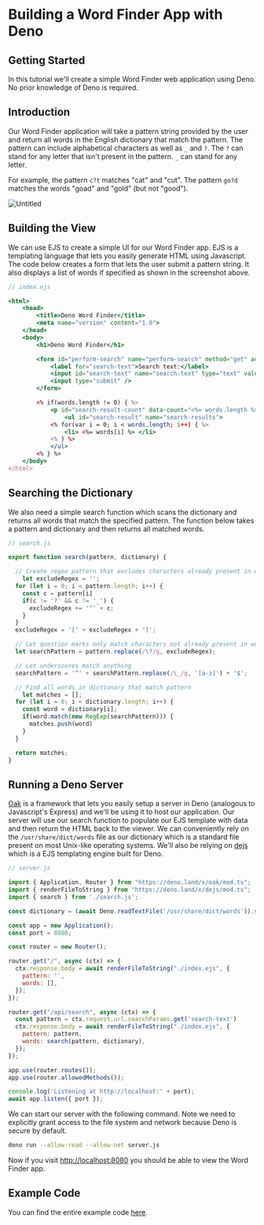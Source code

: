 # Building a Word Finder App with Deno

## Getting Started

In this tutorial we'll create a simple Word Finder web application using Deno. No prior knowledge of Deno is required.

## Introduction

Our Word Finder application will take a pattern string provided by the user and return all words in the English dictionary that match the pattern. The pattern can include alphabetical characters as well as `_` and `?`. The `?` can stand for any letter that isn't present in the pattern. `_` can stand for any letter.

For example, the pattern `c?t` matches "cat" and "cut". The pattern `go?d` matches the words "goad" and "gold" (but not "good"). 

![Untitled](https://s3-us-west-2.amazonaws.com/secure.notion-static.com/fe855a02-b26a-4d80-b601-65bd31cbc099/Untitled.png)

## Building the View

We can use EJS to create a simple UI for our Word Finder app. EJS is a templating language that lets you easily generate HTML using Javascript. The code below creates a form that lets the user submit a pattern string. It also displays a list of words if specified as shown in the screenshot above.

```jsx
// index.ejs

<html>
    <head>
        <title>Deno Word Finder</title>
        <meta name="version" content="1.0">
    </head>
    <body>
        <h1>Deno Word Finder</h1>

        <form id="perform-search" name="perform-search" method="get" action="/api/search">
            <label for="search-text">Search text:</label>
            <input id="search-text" name="search-text" type="text" value="<%= pattern %>" />
            <input type="submit" />
        </form>

        <% if(words.length != 0) { %>
            <p id="search-result-count" data-count="<%= words.length %>">Words found: <%= words.length %></p>
		        <ul id="search-result" name="search-results">
            <% for(var i = 0; i < words.length; i++) { %>
                <li> <%= words[i] %> </li>
            <% } %>
            </ul>
        <% } %>
    </body>
</html>
```

## Searching the Dictionary

We also need a simple search function which scans the dictionary and returns all words that match the specified pattern. The function below takes a pattern and dictionary and then returns all matched words.

```jsx
// search.js

export function search(pattern, dictionary) {

  // Create regex pattern that excludes characters already present in word
	let excludeRegex = '';
  for (let i = 0; i < pattern.length; i++) {
    const c = pattern[i]
    if(c != '?' && c != '_') {
      excludeRegex += '^' + c;
    }
  }
  excludeRegex = '[' + excludeRegex + ']';

  // Let question marks only match characters not already present in word
  let searchPattern = pattern.replace(/\?/g, excludeRegex);

  // Let underscores match anything
  searchPattern = '^' + searchPattern.replace(/\_/g, '[a-z]') + '$';

  // Find all words in dictionary that match pattern
	let matches = [];
  for (let i = 0; i < dictionary.length; i++) {
    const word = dictionary[i];
    if(word.match(new RegExp(searchPattern))) {
      matches.push(word)
    }
  }

  return matches;
}
```

## Running a Deno Server

[Oak](https://deno.land/x/oak@v11.1.0) is a framework that lets you easily setup a server in Deno (analogous to Javascript's Express) and we'll be using it to host our application. Our server will use our search function to populate our EJS template with data and then return the HTML back to the viewer. We can conveniently rely on the `/usr/share/dict/words` file as our dictionary which is a standard file present on most Unix-like operating systems. We'll also be relying on [dejs](https://github.com/syumai/dejs) which is a EJS templating engine built for Deno.

```jsx
// server.js

import { Application, Router } from "https://deno.land/x/oak/mod.ts";
import { renderFileToString } from "https://deno.land/x/dejs/mod.ts";
import { search } from './search.js';

const dictionary = (await Deno.readTextFile('/usr/share/dict/words')).split('\n');

const app = new Application();
const port = 8080;

const router = new Router();

router.get("/", async (ctx) => {
  ctx.response.body = await renderFileToString("./index.ejs", {
    pattern: '',
    words: [],
  });
});

router.get("/api/search", async (ctx) => {
  const pattern = ctx.request.url.searchParams.get('search-text') 
  ctx.response.body = await renderFileToString("./index.ejs", {
    pattern: pattern,
    words: search(pattern, dictionary),
  });
});

app.use(router.routes());
app.use(router.allowedMethods());

console.log('Listening at http://localhost:' + port);
await app.listen({ port });
```

We can start our server with the following command. Note we need to explicitly grant access to the file system and network because Deno is secure by default.

```bash
deno run --allow-read --allow-net server.js
```

Now if you visit [http://localhost:8080](http://localhost:8080/) you should be able to view the Word Finder app.

## Example Code

You can find the entire example code [here](https://github.com/awelm/deno-word-finder).